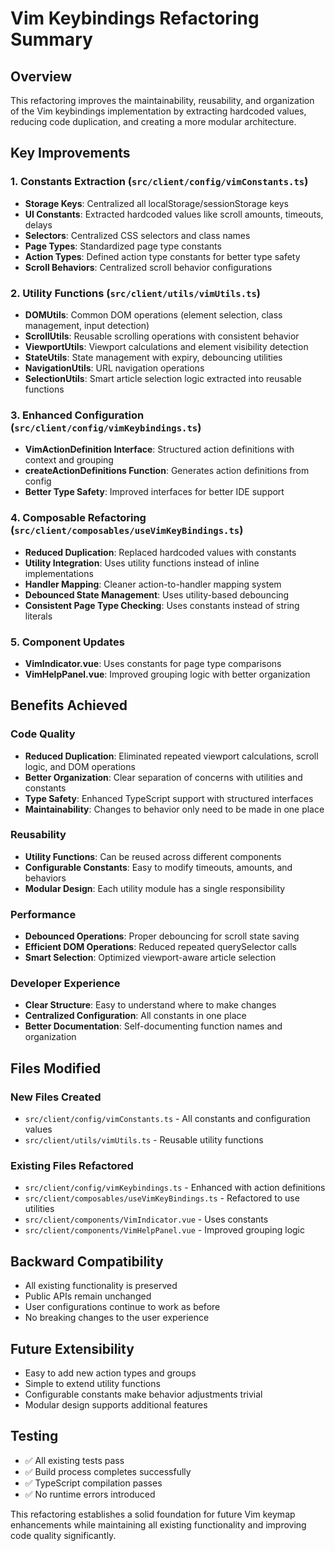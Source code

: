 # Vim Keybindings Refactoring Summary

## Overview

This refactoring improves the maintainability, reusability, and organization of the Vim keybindings implementation by extracting hardcoded values, reducing code duplication, and creating a more modular architecture.

## Key Improvements

### 1. Constants Extraction (`src/client/config/vimConstants.ts`)

- **Storage Keys**: Centralized all localStorage/sessionStorage keys
- **UI Constants**: Extracted hardcoded values like scroll amounts, timeouts, delays
- **Selectors**: Centralized CSS selectors and class names
- **Page Types**: Standardized page type constants
- **Action Types**: Defined action type constants for better type safety
- **Scroll Behaviors**: Centralized scroll behavior configurations

### 2. Utility Functions (`src/client/utils/vimUtils.ts`)

- **DOMUtils**: Common DOM operations (element selection, class management, input detection)
- **ScrollUtils**: Reusable scrolling operations with consistent behavior
- **ViewportUtils**: Viewport calculations and element visibility detection
- **StateUtils**: State management with expiry, debouncing utilities
- **NavigationUtils**: URL navigation operations
- **SelectionUtils**: Smart article selection logic extracted into reusable functions

### 3. Enhanced Configuration (`src/client/config/vimKeybindings.ts`)

- **VimActionDefinition Interface**: Structured action definitions with context and grouping
- **createActionDefinitions Function**: Generates action definitions from config
- **Better Type Safety**: Improved interfaces for better IDE support

### 4. Composable Refactoring (`src/client/composables/useVimKeyBindings.ts`)

- **Reduced Duplication**: Replaced hardcoded values with constants
- **Utility Integration**: Uses utility functions instead of inline implementations
- **Handler Mapping**: Cleaner action-to-handler mapping system
- **Debounced State Management**: Uses utility-based debouncing
- **Consistent Page Type Checking**: Uses constants instead of string literals

### 5. Component Updates

- **VimIndicator.vue**: Uses constants for page type comparisons
- **VimHelpPanel.vue**: Improved grouping logic with better organization

## Benefits Achieved

### Code Quality

- **Reduced Duplication**: Eliminated repeated viewport calculations, scroll logic, and DOM operations
- **Better Organization**: Clear separation of concerns with utilities and constants
- **Type Safety**: Enhanced TypeScript support with structured interfaces
- **Maintainability**: Changes to behavior only need to be made in one place

### Reusability

- **Utility Functions**: Can be reused across different components
- **Configurable Constants**: Easy to modify timeouts, amounts, and behaviors
- **Modular Design**: Each utility module has a single responsibility

### Performance

- **Debounced Operations**: Proper debouncing for scroll state saving
- **Efficient DOM Operations**: Reduced repeated querySelector calls
- **Smart Selection**: Optimized viewport-aware article selection

### Developer Experience

- **Clear Structure**: Easy to understand where to make changes
- **Centralized Configuration**: All constants in one place
- **Better Documentation**: Self-documenting function names and organization

## Files Modified

### New Files Created

- `src/client/config/vimConstants.ts` - All constants and configuration values
- `src/client/utils/vimUtils.ts` - Reusable utility functions

### Existing Files Refactored

- `src/client/config/vimKeybindings.ts` - Enhanced with action definitions
- `src/client/composables/useVimKeyBindings.ts` - Refactored to use utilities
- `src/client/components/VimIndicator.vue` - Uses constants
- `src/client/components/VimHelpPanel.vue` - Improved grouping logic

## Backward Compatibility

- All existing functionality is preserved
- Public APIs remain unchanged
- User configurations continue to work as before
- No breaking changes to the user experience

## Future Extensibility

- Easy to add new action types and groups
- Simple to extend utility functions
- Configurable constants make behavior adjustments trivial
- Modular design supports additional features

## Testing

- ✅ All existing tests pass
- ✅ Build process completes successfully
- ✅ TypeScript compilation passes
- ✅ No runtime errors introduced

This refactoring establishes a solid foundation for future Vim keymap enhancements while maintaining all existing functionality and improving code quality significantly.
